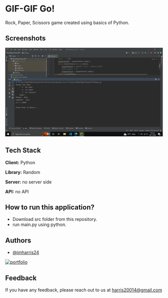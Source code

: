 
# GIF-GIF Go!

Rock, Paper, Scissors game created using basics of Python. 


## Screenshots

![App Screenshot](https://raw.githubusercontent.com/imharris24/RockPaperScissors-PY/main/screenshot/screenshot1.png)


## Tech Stack

**Client:** Python

**Library:** Random

**Server:** no server side

**API:** no API


## How to run this application?

- Download src folder from this repository.
- run main.py using python.


<!--
## Related

Here are some related projects,

[Stopwatch](https://github.com/imharris24/Stopwatch-JS)

[Rock Paper Scissors](https://github.com/imharris24/RockPaperScissors-JS)

[Match The Cards](https://github.com/imharris24/MatchTheCards-JS)
-->

## Authors

- [@imharris24](https://www.github.com/imharris24)

[![portfolio](https://img.shields.io/badge/my_portfolio-000?style=for-the-badge&logo=ko-fi&logoColor=white)](https://imharris24.github.io/)
## Feedback

If you have any feedback, please reach out to us at harris20014@gmail.com

